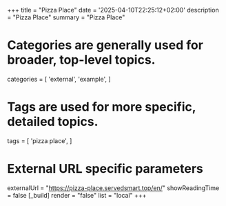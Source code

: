 +++
title = "Pizza Place"
date = '2025-04-10T22:25:12+02:00'
description = "Pizza Place"
summary = "Pizza Place"
# Categories are generally used for broader, top-level topics.
categories = [
 'external',
 'example',
]
# Tags are used for more specific, detailed topics.
tags = [
 'pizza place',
]
# External URL specific parameters
externalUrl = "https://pizza-place.servedsmart.top/en/"
showReadingTime = false
[_build]
render = "false"
list = "local"
+++
